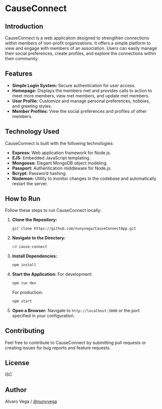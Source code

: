 # CauseConnect

## Introduction
CauseConnect is a web application designed to strengthen connections within members of non-profit organizations. It offers a simple platform to view and engage with members of an association. Users can easily manage their social preferences, create profiles, and explore the connections within their community.

## Features
- **Simple Login System:** Secure authentication for user access.
- **Homepage:** Displays the members met and provides calls to action to meet more members, view met members, and update met members.
- **User Profile:** Customize and manage personal preferences, hobbies, and greeting styles.
- **Member Profiles:** View the social preferences and profiles of other members.

## Technology Used
CauseConnect is built with the following technologies:
- **Express:** Web application framework for Node.js.
- **EJS:** Embedded JavaScript templating.
- **Mongoose:** Elegant MongoDB object modeling.
- **Passport:** Authentication middleware for Node.js.
- **Bcrypt:** Password hashing.
- **Nodemon:** Utility to monitor changes in the codebase and automatically restart the server.

## How to Run
Follow these steps to run CauseConnect locally:

1. **Clone the Repository:** 
   ```bash
   git clone https://github.com/nunyvega/CauseConnectApp.git
   ```

2. **Navigate to the Directory:**
   ```bash
   cd cause-connect
   ```

3. **Install Dependencies:**
   ```bash
   npm install
   ```

4. **Start the Application:**
   For development:
   ```bash
   npm run dev
   ```
   For production:
   ```bash
   npm start
   ```

5. **Open a Browser:**
   Navigate to `http://localhost:3000` or the port specified in your configuration.

## Contributing
Feel free to contribute to CauseConnect by submitting pull requests or creating issues for bug reports and feature requests.

## License
ISC

## Author
Alvaro Vega / [@nunyvega](https://github.com/nunyvega)
